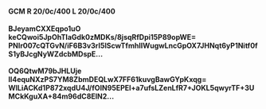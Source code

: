 #### GCM R 20/0c/400 L 20/0c/400
**BJeyamCXXEqpo1uO**<br/>**keCQwoi5JpOhTIaGdk0zMDKs/8jsqRfDpi15P89opWE=**<br/>**PNIr007cQTGvN/iF6B3v3rI5IScwTfmhlIWugwLncGpOX7JHNqt6yP1Nitf0fS1yBJcgNyWZdcbMDspE...**<br/><br/>
**OQ6QtwM79bJHLUje**<br/>**lI4equNXzPS7YM8ZbmDEQLwX7FF61kuvgBawGYpKxqg=**<br/>**WlLiACKd1P872xqdU4J/fOlN95EPEI+a7ufsLZenLfR7+JOKL5qwyrTF+3UMCkKguXA+84m96dC8ElN2...**
